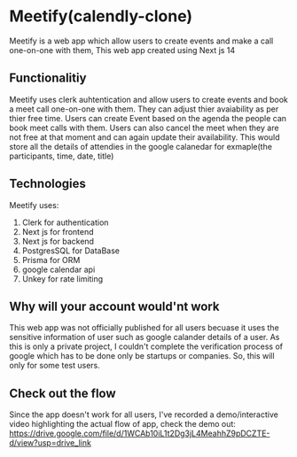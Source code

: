 # Meetify(calendly-clone)
Meetify is a web app which allow users to create events and make a call one-on-one with them, This web app created using Next js 14

## Functionalitiy
Meetify uses clerk auhtentication and allow users to create events and book a meet call one-on-one with them. They can adjust thier avaiability as per thier free time. Users can create Event based on the agenda the people can book meet calls with them. Users can also cancel the meet when they are not free at that moment and can again update their availability. This would store all the details of attendies in the google calanedar for exmaple(the participants, time, date, title)

## Technologies
Meetify uses:
1) Clerk for authentication
2) Next js for frontend
3) Next js for backend
4) PostgresSQL for DataBase
5) Prisma for ORM
6) google calendar api
7) Unkey for rate limiting

## Why will your account would'nt work
This web app was not officially published for all users becuase it uses the sensitive information of user such as google calander details of a user. As this is only a private project, I couldn't complete the verification process of google which has to be done only be startups or companies. So, this will only for some test users.

## Check out the flow
Since the app doesn't work for all users, I've recorded a demo/interactive video highlighting the actual flow of app,
check the demo out: https://drive.google.com/file/d/1WCAb10iL1t2Dg3jL4MeahhZ9pDCZTE-d/view?usp=drive_link
